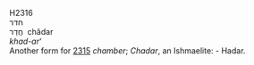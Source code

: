 H2316  
חדר  
חֲדַר ‎ chădar  
*khad-ar‘*  
Another form for [2315](h2315) *chamber*; *Chadar*, an Ishmaelite: -
Hadar.  
